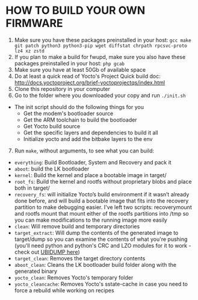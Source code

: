 
# HOW TO BUILD YOUR OWN FIRMWARE
1. Make sure you have these packages preinstalled in your host:
 `gcc make git patch python3 python3-pip wget diffstat chrpath rpcsvc-proto lz4 xz zstd`
2. If you plan to make a build for fwupd, make sure you also have these packages preinstalled in your host: `php gcab`
3. Make sure you have at least 50Gb of available space
4. Do at least a quick read of Yocto's Project Quick build doc: http://docs.yoctoproject.org/brief-yoctoprojectqs/index.html
5.	Clone this repository in your computer
6.	Go to the folder where you downloaded your copy and run `./init.sh`
 * The init script should do the following things for you
   - Get the modem's bootloader source
   - Get the ARM toolchain to build the bootloader
   - Get Yocto build source
   - Get the specific layers and dependencies to build it all
   - Initialize yocto and add the bitbake layers to the env
 
7.	Run `make`, without arguments, to see what you can build:
  - `everything`: Build Bootloader, System and Recovery and pack it
  - `aboot`: build the LK bootloader
  - `kernel`: Build the kernel and place a bootable image in target/
  - `root_fs`: Build the kernel and rootfs without proprietary blobs and place both in target/
  - `recovery_fs`: will initialize Yocto’s build environment if it wasn’t already done before, and will build a bootable image that fits into the recovery partition to make debugging easier. I've left two scripts: recoverymount and rootfs mount that mount either of the rootfs partitions into /tmp so you can make modifications to the running image more easily
  - `clean`: Will remove build and temporary directories
  - `target_extract`: Will dump the contents of the generated image to target/dump so you can examine the contents of what you're pushing (you'll need python and python's CRC and LZO modules for it to work - check out [UBIDUMP here](https://github.com/nlitsme/ubidump))
  - `target_clean`: Removes the target directory contents
  - `aboot_clean`: Cleans the LK bootloader build folder along with the generated binary
  - `yocto_clean`: Removes Yocto's temporary folder
  - `yocto_cleancache`: Removes Yocto's sstate-cache in case you need to force a rebuild while working on recipes
